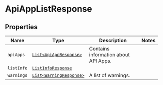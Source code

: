 

# ApiAppListResponse



## Properties

Name | Type | Description | Notes
------------ | ------------- | ------------- | -------------
| `apiApps` | [```List<ApiAppResponse>```](ApiAppResponse.md) |  Contains information about API Apps.  |  |
| `listInfo` | [```ListInfoResponse```](ListInfoResponse.md) |    |  |
| `warnings` | [```List<WarningResponse>```](WarningResponse.md) |  A list of warnings.  |  |



